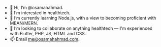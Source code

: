 - 👋 Hi, I’m @osamahahmad.
- 👀 I’m interested in healthtech.
- 🌱 I’m currently learning Node.js, with a view to becoming proficient with MEAN/MERN.
- 💞️ I’m looking to collaborate on anything healthtech — I'm experienced with Flutter, PHP, JS, HTML and CSS.
- 📫 Email me@osamahahmad.com.

<!---
osamahahmad/osamahahmad is a ✨ special ✨ repository because its `README.md` (this file) appears on your GitHub profile.
You can click the Preview link to take a look at your changes.
--->
